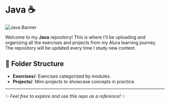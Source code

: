 # Java ☕️

![Java Banner](https://terralogic.com/wp-content/uploads/2021/06/jvm.png)

Welcome to my **Java** repository! This is where I'll be uploading and organizing all the exercises and projects from my Alura learning journey. The repository will be updated every time I study new content.


## 📂 Folder Structure
- **Exercises/**: Exercises categorized by modules.
- **Projects/**: Mini-projects to showcase concepts in practice.

---

✨ _Feel free to explore and use this repo as a reference!_ ✨


